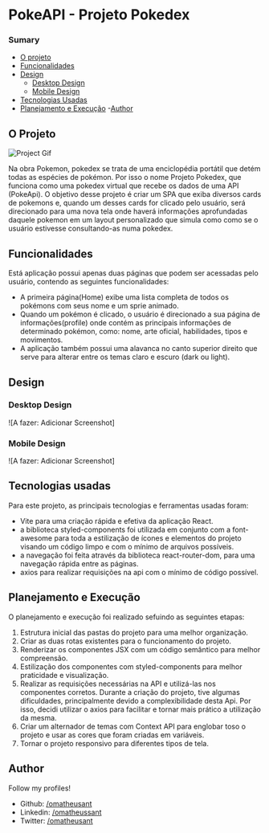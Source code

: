 # PokeAPI - Projeto Pokedex
### Sumary

- [O projeto](#o-projeto)
- [Funcionalidades](#funcionalidades)
- [Design](#design)
    - [Desktop Design](#desktop-design)
    - [Mobile Design](#mobile-design)
- [Tecnologias Usadas](#teconologias-usadas)
- [Planejamento e Execução](#planejamento-e-execucao)
-[Author](#author)




## O Projeto

![Project Gif](./src/img/overviewa.gif)

Na obra Pokemon, pokedex se trata de uma enciclopédia portátil que detém todas as espécies de pokémon. Por isso o nome Projeto Pokedex, que funciona como uma pokedex virtual que recebe os dados de uma API (PokeApi). O objetivo desse projeto é criar um SPA que exiba diversos cards de pokemons e, quando um desses cards for clicado pelo usuário, será direcionado para uma nova tela onde haverá informações aprofundadas daquele pokemon em um layout personalizado que simula como como se o usuário estivesse consultando-as numa pokedex.

## Funcionalidades

Está aplicação possui apenas duas páginas que podem ser acessadas pelo usuário, contendo as seguintes funcionalidades:

- A primeira página(Home) exibe uma lista completa de todos os pokémons com seus nome e um sprie animado.
- Quando um pokémon é clicado, o usuário é direcionado a sua página de informações(profile) onde contém as principais informações de determinado pokémon, como: nome, arte oficial, habilidades, tipos e movimentos.
- A aplicação também possui uma alavanca no canto superior direito que serve para alterar entre os temas claro e escuro (dark ou light).

## Design

### Desktop Design 
![A fazer: Adicionar Screenshot]

### Mobile Design
![A fazer: Adicionar Screenshot]

## Tecnologias usadas
Para este projeto, as principais tecnologias e ferramentas usadas foram:

- Vite para uma criação rápida e efetiva da aplicação React.
- a biblioteca styled-components foi utilizada em conjunto com a font-awesome para toda a estilização de ícones e elementos do projeto visando um código limpo e com o mínimo de arquivos possíveis.
- a navegação foi feita através da biblioteca react-router-dom, para uma navegação rápida entre as páginas.
- axios para realizar requisições na api com o mínimo de código possível.

## Planejamento e Execução

O planejamento e execução foi realizado sefuindo as seguintes etapas:

1. Estrutura inicial das pastas do projeto para uma melhor organização.
2. Criar as duas rotas existentes para o funcionamento do projeto.
3. Renderizar os componentes JSX com um código semântico para melhor compreensão.
4. Estilização dos componentes com styled-components para melhor praticidade e visualização.
5. Realizar as requisições necessárias na API e utilizá-las nos componentes corretos. Durante a criação do projeto, tive algumas dificuldades, principalmente devido a complexibilidade desta Api. Por isso, decidi utilizar o axios para facilitar e tornar mais prático a utilização da mesma.
6. Criar um alternador de temas com Context API para englobar toso o projeto e usar as cores que foram criadas em variáveis.
7. Tornar o projeto responsivo para diferentes tipos de tela.

## Author
Follow my profiles!

- Github: [/omatheusant](https://github.com/omatheusant)
- Linkedin: [/omatheussant](https://www.linkedin.com/in/omatheussant/)
- Twitter: [/omatheusant](https://twitter.com/omatheusant)
